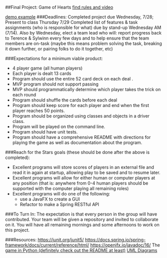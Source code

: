 ##Final Project: Game of Hearts 
[find rules and video](https://playingcarddecks.com/blogs/how-to-play/hearts-game-rules)

[demo example](https://jalu.ch/coding/hearts/hearts.php)
###Deadlines:
Completed project due Wednesday, 7/28;  Present to class Thursday 7/29
Completed list of features & task assignments (who is responsible for what) due by stand-up Wednesday AM (7/14). Also by Wednesday, elect a team lead who will: report progress back to Terence & Sylwinn every few days and to help ensure that the team members are on-task (maybe this means problem solving the task, breaking it down further, or pairing folks to do it together, etc)

###Expectations for a minimum viable product:
- 4 player game (all human players)
- Each player is dealt 13 cards
- Program should use the entire 52 card deck on each deal .
- MVP program should not support passing
- MVP should programmatically determine which player takes the trick on each round
- Program should shuffle the cards before each deal
- Program should keep score for each player and end when the first player reaches 50 points.
- Program should be organized using classes and objects in a driver class.
- Program will be played on the command line.
- Program should have unit tests.
- Program should have a comprehensive README with directions for playing the game as well as documentation about the program.


###Reach for the Stars goals (these should be done after the above is completed):
- Excellent programs will store scores of players in an external file and read it in again at startup, allowing play to be saved and to resume later.
- Excellent programs will allow for either human or computer players at any position (that is: anywhere from 0-4 human players should be supported with the computer playing all remaining roles)
- Excellent programs will do one of the following:
    - use a JavaFX to create a GUI
  - Refactor to make a Spring RESTful API

###To Turn In:
The expectation is that every person in the group will have contributed. Your team will be given a repository and invited to collaborate on it. You will have all remaining mornings and some afternoons to work on this project.

###Resources:
https://junit.org/junit5/
https://docs.spring.io/spring-framework/docs/current/reference/html/
https://openjfx.io/javadoc/16/
The [game in Python (definitely check out the README at least)](https://github.com/danielcorin/Hearts/blob/master/README.md)
[UML Diagrams](https://www.smartdraw.com/uml-diagram/)
